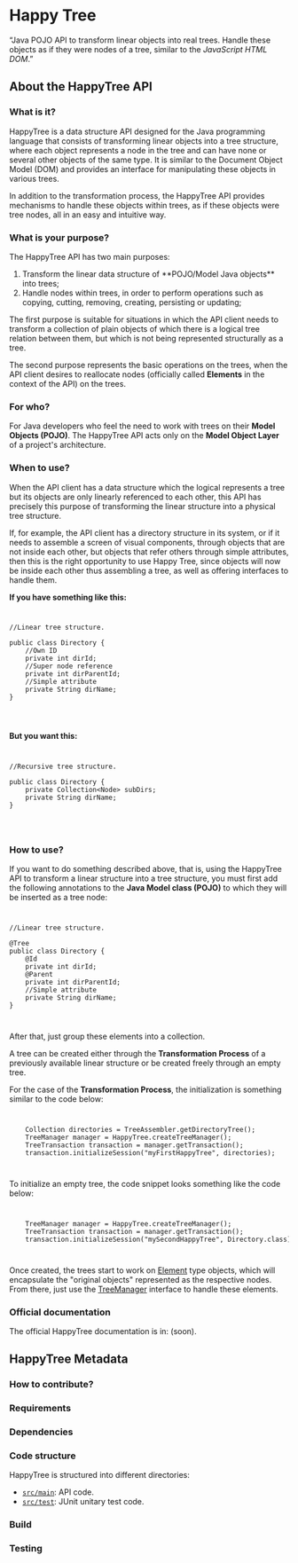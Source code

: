 
# Happy Tree

“Java POJO API to transform linear objects into real trees. Handle
these objects as if they were nodes of a tree, similar to the
*JavaScript HTML DOM*.”


## About the HappyTree API

### What is it?

HappyTree is a data structure API designed for the Java programming 
language that consists of transforming linear objects into a tree 
structure, where each object represents a node in the tree and can 
have none or several other objects of the same type. It is similar 
to the Document Object Model (DOM) and provides an interface for 
manipulating these objects in various trees.

In addition to the transformation process, the HappyTree API provides
mechanisms to handle these objects within trees, as if these objects
were tree nodes, all in an easy and intuitive way.

### What is your purpose?

The HappyTree API has two main purposes:

<ol>
<li>Transform the linear data structure of
 **POJO/Model Java objects** into trees;</li>
<li>Handle nodes within trees, in order to perform operations such as
 copying, cutting, removing, creating, persisting or updating;</li>
</ol>

The first purpose is suitable for situations in which the API client
needs to transform a collection of plain objects of which there is a
logical tree relation between them, but which is not being
represented structurally as a tree.

The second purpose represents the basic operations on the trees, when
the API client desires to reallocate nodes (officially called
**Elements** in the context of the API) on the trees.

### For who?

For Java developers who feel the need to work with trees on their
**Model Objects (POJO)**. The HappyTree API acts only on the
**Model Object Layer** of a project's architecture.

### When to use?

When the API client has a data structure which the logical represents
a tree but its objects are only linearly referenced to each other,
this API has precisely this purpose of transforming the linear
structure into a physical tree structure.

If, for example, the API client has a directory structure in its 
system, or if it needs to assemble a screen of visual components, 
through objects that are not inside each other, but objects that 
refer others through simple attributes, then this is the right 
opportunity to use Happy Tree, since objects will now be inside 
each other thus assembling a tree, as well as offering interfaces 
to handle them.

<b>If you have something like this:</b><br>
<code>
<pre>
//Linear tree structure.<br/>  
public class Directory {
	//Own ID
	private int dirId;
	//Super node reference
	private int dirParentId;
	//Simple attribute
	private String dirName;
}  
</pre>
</code>

<b>But you want this:</b><br>
<code>
<pre>
//Recursive tree structure.<br/>
public class Directory {
	private Collection&lt;Node&gt; subDirs;
	private String dirName;
}
</pre>
</code>

### How to use?

If you want to do something described above, that is, using the
HappyTree API to transform a linear structure into a tree structure,
you must first add the following annotations to the
**Java Model class (POJO)** to which they will be inserted as a tree
node:

<code>
<pre>
//Linear tree structure.<br/>
@Tree
public class Directory {
	@Id
	private int dirId;
	@Parent
	private int dirParentId;
	//Simple attribute
	private String dirName;
}  
</pre>
</code>

After that, just group these elements into a collection.

A tree can be created either through the **Transformation Process**
of a previously available linear structure or be created freely
through an empty tree.

For the case of the **Transformation Process**, the initialization is
something similar to the code below:

<code>
<pre>
	Collection<Directory> directories = TreeAssembler.getDirectoryTree();
	TreeManager manager = HappyTree.createTreeManager();
	TreeTransaction transaction = manager.getTransaction();
	transaction.initializeSession("myFirstHappyTree", directories);
</pre>
</code>

To initialize an empty tree, the code snippet looks something like
the code below:

<code>
<pre>
	TreeManager manager = HappyTree.createTreeManager();
	TreeTransaction transaction = manager.getTransaction();
	transaction.initializeSession("mySecondHappyTree", Directory.class);
</pre>
</code>

Once created, the trees start to work on
[Element](https://github.com/Miuey/happytree/blob/master/src/main/java/com/miuey/happytree/Element.java)
type objects, which will encapsulate the "original objects"
represented as the respective nodes. From there, just use the
[TreeManager](https://github.com/Miuey/happytree/blob/master/src/main/java/com/miuey/happytree/TreeManager.java)
interface to handle these elements.

### Official documentation

The official HappyTree documentation is in: (soon).


## HappyTree Metadata


### How to contribute?

### Requirements

### Dependencies

### Code structure

HappyTree is structured into different directories:

- [`src/main`](./src/main): API code.
- [`src/test`](./src/test): JUnit unitary test code.

### Build

### Testing
